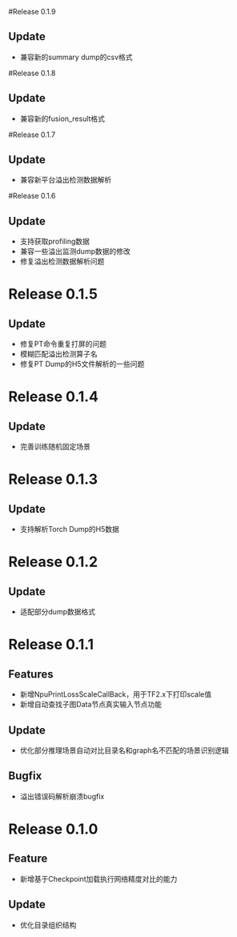 #Release 0.1.9
## Update
* 兼容新的summary dump的csv格式

#Release 0.1.8
## Update
* 兼容新的fusion_result格式

#Release 0.1.7
## Update
* 兼容新平台溢出检测数据解析

#Release 0.1.6
## Update
* 支持获取profiling数据
* 兼容一些溢出监测dump数据的修改 
* 修复溢出检测数据解析问题

# Release 0.1.5
## Update
* 修复PT命令重复打屏的问题
* 模糊匹配溢出检测算子名
* 修复PT Dump的H5文件解析的一些问题

# Release 0.1.4
## Update
* 完善训练随机固定场景


# Release 0.1.3
## Update
* 支持解析Torch Dump的H5数据

# Release 0.1.2
## Update
* 适配部分dump数据格式

# Release 0.1.1
## Features
* 新增NpuPrintLossScaleCallBack，用于TF2.x下打印scale值
* 新增自动查找子图Data节点真实输入节点功能

## Update
* 优化部分推理场景自动对比目录名和graph名不匹配的场景识别逻辑

## Bugfix
* 溢出错误码解析崩溃bugfix


# Release 0.1.0
## Feature
* 新增基于Checkpoint加载执行网络精度对比的能力

## Update
* 优化目录组织结构